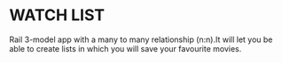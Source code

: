 # WATCH LIST

Rail 3-model app with a many to many relationship (n:n).It will let you be able to create lists in which you will save your favourite movies.
